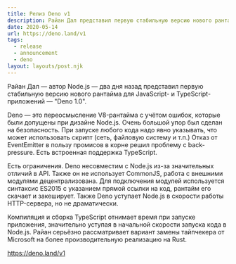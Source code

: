 ```yaml
---
title: Релиз Deno v1
description: Райан Дал представил первую стабильную версию нового рантайма для JavaScript- и TypeScript-приложений 
date: 2020-05-14
url: https://deno.land/v1
tags:
  - release
  - announcement
  - deno
layout: layouts/post.njk
---
```

Райан Дал — автор Node.js — два дня назад представил первую стабильную версию нового рантайма для JavaScript- и TypeScript-приложений — "Deno 1.0".

Deno — это переосмысление V8-рантайма с учётом ошибок, которые были допущены при дизайне Node.js. Очень большой упор был сделан на безопасность. При запуске любого кода надо явно указывать, что может использовать скрипт (сеть, файловую систему и т.п.) Отказ от EventEmitter в пользу промисов в корне решил проблему с back-pressure. Есть встроенная поддержка TypeScript.

Есть ограничения. Deno несовместим с Node.js из-за значительных отличий в API. Также он не использует CommonJS, работа с внешними модулями децентрализована. Для подключения модулей используется синтаксис ES2015 с указанием прямой ссылки на код, рантайм его скачает и закеширует. Также Deno уступает Node.js в скорости работы HTTP-сервера, но не драматически.

Компиляция и сборка TypeScript отнимает время при запуске приложения, значительно уступая в начальной скорости запуска кода в Node.js. Райан серьёзно рассматривает вариант замены тайпчекера от Microsoft на более производительную реализацию на Rust.

https://deno.land/v1
